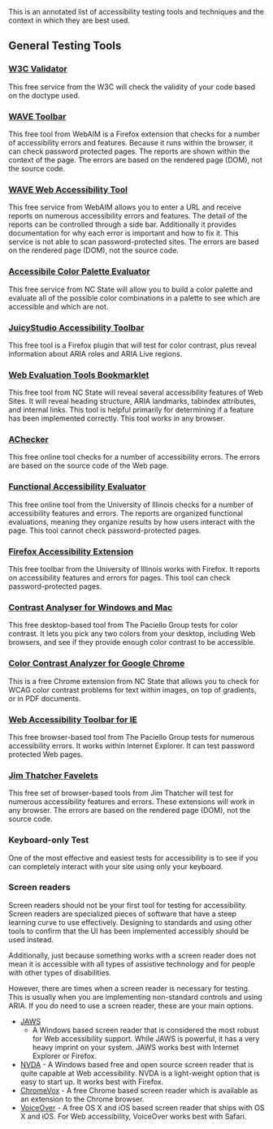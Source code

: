This is an annotated list of accessibility testing tools and techniques
and the context in which they are best used.

General Testing Tools
---------------------

### [W3C Validator](http://validator.w3.org/)

This free service from the W3C will check the validity of your code
based on the doctype used.

### [WAVE Toolbar](http://wave.webaim.org/toolbar)

This free tool from WebAIM is a Firefox extension that checks for a
number of accessibility errors and features. Because it runs within the
browser, it can check password protected pages. The reports are shown
within the context of the page. The errors are based on the rendered
page (DOM), not the source code.

### [WAVE Web Accessibility Tool](http://wave.webaim.org/>)

This free service from WebAIM allows you to enter a URL and receive
reports on numerous accessibility errors and features. The detail of the
reports can be controlled through a side bar. Additionally it provides
documentation for why each error is important and how to fix it. This
service is not able to scan password-protected sites. The errors are
based on the rendered page (DOM), not the source code.

### [Accessibile Color Palette Evaluator](http://go.ncsu.edu/accessible-color-palette)

This free service from NC State will allow you to build a color palette
and evaluate all of the possible color combinations in a palette to see
which are accessible and which are not.

### [JuicyStudio Accessibility Toolbar](https://addons.mozilla.org/en-US/firefox/addon/juicy-studio-accessibility-too/)

This free tool is a Firefox plugin that will test for color contrast,
plus reveal information about ARIA roles and ARIA Live regions.

### [Web Evaluation Tools Bookmarklet](http://accessibility.oit.ncsu.edu/tools/web-evaluation-tools/)

This free tool from NC State will reveal several accessibility features
of Web Sites. It will reveal heading structure, ARIA landmarks, tabindex
attributes, and internal links. This tool is helpful primarily for
determining if a feature has been implemented correctly. This tool works
in any browser.

### [AChecker](http://achecker.ca/checker/index.php)

This free online tool checks for a number of accessibility errors. The
errors are based on the source code of the Web page.

### [Functional Accessibility Evaluator](http://fae.cita.uiuc.edu/)

This free online tool from the University of Illinois checks for a
number of accessibility features and errors. The reports are organized
functional evaluations, meaning they organize results by how users
interact with the page. This tool cannot check password-protected pages.

### [Firefox Accessibility Extension](http://firefox.cita.illinois.edu/)

This free toolbar from the University of Illinois works with Firefox. It
reports on accessibility features and errors for pages. This tool can
check password-protected pages.

### [Contrast Analyser for Windows and Mac](http://www.paciellogroup.com/resources/contrastAnalyser)

This free desktop-based tool from The Paciello Group tests for color
contrast. It lets you pick any two colors from your desktop, including
Web browsers, and see if they provide enough color contrast to be
accessible.

### [Color Contrast Analyzer for Google Chrome](http://accessibility.oit.ncsu.edu/tools/color-contrast-chrome/)

This is a free Chrome extension from NC State that allows you to check
for WCAG color contrast problems for text within images, on top of
gradients, or in PDF documents.

### [Web Accessibility Toolbar for IE](http://www.paciellogroup.com/resources/wat/ie)

This free browser-based tool from The Paciello Group tests for numerous
accessibility errors. It works within Internet Explorer. It can test
password protected Web pages.

### [Jim Thatcher Favelets](http://jimthatcher.com/favelets/)

This free set of browser-based tools from Jim Thatcher will test for
numerous accessibility features and errors. These extensions will work
in any browser. The errors are based on the rendered page (DOM), not the
source code.

### Keyboard-only Test

One of the most effective and easiest tests for accessibility is to see
if you can completely interact with your site using only your keyboard.

### Screen readers

Screen readers should not be your first tool for testing for
accessibility. Screen readers are specialized pieces of software that
have a steep learning curve to use effectively. Designing to standards
and using other tools to confirm that the UI has been implemented
accessibly should be used instead.

Additionally, just because something works with a screen reader does not
mean it is accessible with all types of assistive technology and for
people with other types of disabilities.

However, there are times when a screen reader is necessary for testing.
This is usually when you are implementing non-standard controls and
using ARIA. If you do need to use a screen reader, these are your main
options.

-   [JAWS](http://www.freedomscientific.com/products/fs/jaws-product-page.asp)
    - A Windows based screen reader that is considered the most robust
    for Web accessibility support. While JAWS is powerful, it has a very
    heavy imprint on your system. JAWS works best with Internet Explorer
    or Firefox.
-   [NVDA](http://www.nvda-project.org/) - A Windows based free and open
    source screen reader that is quite capable at Web accessibility.
    NVDA is a light-weight option that is easy to start up. It works
    best with Firefox.
-   [ChromeVox](http://www.chromevox.com/) - A free Chrome based screen
    reader which is available as an extension to the Chrome browser.
-   [VoiceOver](http://www.apple.com/accessibility/voiceover/) - A free
    OS X and iOS based screen reader that ships with OS X and iOS. For
    Web accessibility, VoiceOver works best with Safari.

